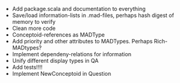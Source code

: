 * Add package.scala and documentation to everything
* Save/load information-lists in .mad-files, perhaps hash digest of memory to verify
* Clean more code
* Conceptoid-references as MADType
* Add priority and other attributes to MADTypes. Perhaps Rich-MADtypes?
* Implement dependeny-relations for information
* Unify different display types in QA
* Add tests!!!!
* Implement NewConceptoid in Question

